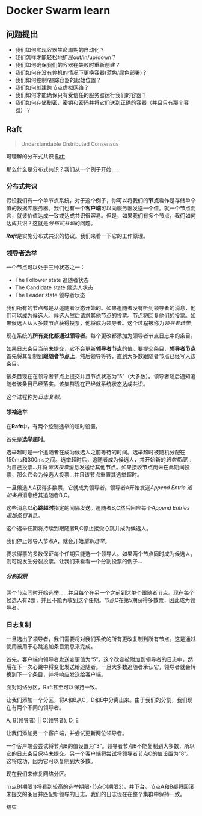 # Docker Swarm learn

## 问题提出

- 我们如何实现容器生命周期的自动化？
- 我们怎样才能轻松地扩展out/in/up/down？
- 我们如何确保我们的容器在失败时重新创建？
- 我们如何在没有停机的情况下更换容器(蓝色/绿色部署)？
- 我们如何控制/追踪容器的起始位置？
- 我们如何创建跨节点虚拟网络？
- 我们如何才能确保只有受信任的服务器运行我们的容器？
- 我们如何存储秘密，密钥和密码并将它们送到正确的容器（并且只有那个容器）？

## Raft

>Understandable Distributed Consensus

可理解的分布式共识 [Raft](http://thesecretlivesofdata.com/raft/)

那么什么是分布式共识？我们从一个例子开始......

### 分布式共识

假设我们有一个单节点系统，对于这个例子，你可以将我们的**节点**看作是存储单个值的数据库服务器。我们也有一个**客户端**可以向服务器发送一个值。就一个节点而言，就该价值达成一致或达成共识很容易。但是，如果我们有多个节点，我们如何达成共识？这就是*分布式共识*的问题。

***Raft***是实施分布式共识的协议。我们来看一下它的工作原理。

### 领导者选举

一个节点可以处于三种状态之一：

- The Follower state 追随者状态
- The Candidate state 候选人状态
- The Leader state 领导者状态

我们所有的节点都是从追随者状态开始的。如果追随者没有听到领导者的消息，他们可以成为候选人。候选人然后请求其他节点的投票。节点将回复他们的投票。如果候选人从大多数节点获得投票，他将成为领导者。这个过程被称为*领导者选举*。

现在系统的**所有变化都通过领导者**。每个更改都添加为领导者节点日志中的条目。

如果日志条目当前未提交，它不会更新**领导者节点**的值。要提交条目，**领导者节点**首先将其复制到**跟随者节点上**，然后领导等待，直到大多数跟随者节点已经写入该条目。

该条目现在在领导者节点上提交并且节点状态为“5”（大多数）。领导者随后通知追随者该条目已经落实。该集群现在已经就系统状态达成共识。

这个过程称为*日志复制*。

#### 领袖选举

在**Raft**中，有两个控制选举的超时设置。

首先是**选举超时**。

选举超时是一个追随者在成为候选人之前等待的时间。选举超时被随机分配在150ms和300ms之间。选举超时后，追随者成为候选人，并开始新的*选举期限*...为自己投票...并将*请求投票*消息发送给其他节点。如果接收节点尚未在此期间投票，那么它会为候选人投票...并且该节点重置其选举超时。

一旦候选人A获得多数票，它就成为领导者。领导者A开始发送*Append Entrie 追加条目*消息给其追随者B,C。

这些消息以**心跳超时**指定的间隔发送。追随者B,C然后回应每个*Append Entries 追加条目*消息。

这个选举任期将持续到跟随者B,C停止接受心跳并成为候选人。

我们停止领导人节点A，就会开始*重新选举*。

要求得票的多数保证每个任期只能选一个领导人。如果两个节点同时成为候选人，则可能发生分裂投票。让我们来看看一个分割投票的例子...

##### 分割投票

两个节点同时开始选举......并且每个在另一个之前到达单个跟随者节点。现在每个候选人有2票，并且不能再收到这个任期。节点C在第5期获得多数票，因此成为领导者。

### 日志复制

一旦选出了领导者，我们需要将对我们系统的所有更改复制到所有节点。这是通过使用被用于心跳追加条目消息来完成。

首先，客户端向领导者发送变更值为“5”。这个改变被附加到领导者的日志中，然后在下一次心跳中将变化发送给追随者。一旦大多数追随者承认它，领导者就会转换到下一个条目，并将响应发送给客户端。

面对网络分区，Raft甚至可以保持一致。

让我们添加一个分区，将A和B从C，D和E中分离出来。由于我们的分割，我们现在有两个不同的领导者。

A, B(领导者) || C(领导者), D, E

让我们添加另一个客户端，并尝试更新两位领导者。

一个客户端会尝试将节点B的值设置为“3”。领导者节点B不能复制到大多数，所以它的日志条目保持未提交。另一个客户端将尝试将领导者节点C的值设置为“8”。这将成功，因为它可以复制到大多数。

现在我们来修复网络分区。

节点B(期限1)将看到较高的选举期限-节点C(期限2)，并下台。节点A和B都将回滚未提交的条目并匹配新领导的日志。我们的日志现在在整个集群中保持一致。

结束
